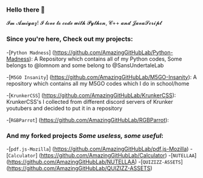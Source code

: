 ### Hello there 👋

𝓘𝓶 𝓐𝓶𝓲𝔂𝓪𝔃! 𝓘 𝓵𝓸𝓿𝓮 𝓽𝓸 𝓬𝓸𝓭𝓮 𝔀𝓲𝓽𝓱 𝓟𝔂𝓽𝓱𝓸𝓷, 𝓒++ 𝓪𝓷𝓭 𝓙𝓪𝓿𝓪𝓢𝓬𝓻𝓲𝓹𝓽

### Since you're here, Check out my projects:

-[`Python Madness`] (https://github.com/AmazingGitHubLab/Python-Madness): A Repository which contains all of my Python codes, Some belongs to @lomnom and some belong to @SansUndertaleLab

-[`M5GO Insanity`] (https://github.com/AmazingGitHubLab/M5GO-Insanity): A repository which contains all my M5GO codes which I do in school/home

-[`KrunkerCSS`] (https://github.com/AmazingGitHubLab/KrunkerCSS): KrunkerCSS's I collected from different discord servers of Krunker youtubers and decided to put it in a repository

-[`RGBParrot`] (https://github.com/AmazingGitHubLab/RGBParrot): 

### And my forked projects *Some useless, some useful*:
-[`pdf.js-Mozilla`] (https://github.com/AmazingGitHubLab/pdf.js-Mozilla)
-[`Calculator`] (https://github.com/AmazingGitHubLab/Calculator)
-[`NUTELLAA`] (https://github.com/AmazingGitHubLab/NUTELLAA)
-[`QUIZIZZ-ASSETS`] (https://github.com/AmazingGitHubLab/QUIZIZZ-ASSETS)
